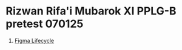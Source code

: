 # Rizwan Rifa'i Mubarok XI PPLG-B pretest 070125

1. <a href="https://www.figma.com/design/JC0MDXq8fDW578FcRUfbC1/Untitled?node-id=0-1&p=f&t=JpM82NfhaXexaS9W-0">Figma Lifecycle</a>
